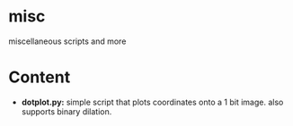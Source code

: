 # misc
miscellaneous scripts and more

# Content
- **dotplot.py:** simple script that plots coordinates onto a 1 bit image. also supports binary dilation.
